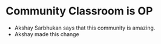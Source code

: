# Community Classroom is OP

- Akshay Sarbhukan says that this community is amazing.
- Akshay made this change
